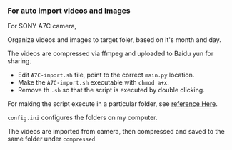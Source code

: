 ### For auto import videos and Images

For SONY A7C camera,

Organize videos and images to target foler, based on it's month and day.

The videos are compressed via ffmpeg and uploaded to Baidu yun for sharing.

* Edit `A7C-import.sh` file, point to the correct `main.py` location.
* Make the `A7C-import.sh` executable with `chmod a+x`.
* Remove th `.sh` so that the script is executed by double clicking.

For making the script execute in a particular folder, see [reference Here](https://stackoverflow.com/questions/5125907/how-to-run-a-shell-script-in-os-x-by-double-clicking).

`config.ini` configures the folders on my computer.

The videos are imported from camera, then compressed and saved to the same folder under `compressed`
